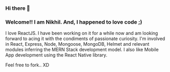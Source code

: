 ### Hi there 👋

### Welcome!! I am Nikhil. And, I happened to love code ;)

I love ReactJS. I have been working on it for a while now and am looking forward to acing it with the condiments of passionate curiosity.
I'm involved in React, Express, Node, Mongoose, MongoDB, Helmet and relevant modules inferring the MERN Stack development model.
I also like Mobile App development using the React Native library.

Feel free to fork.. XD

<!--
**theNikhilMannem/theNikhilMannem** is a ✨ _special_ ✨ repository because its `README.md` (this file) appears on your GitHub profile.

Here are some ideas to get you started:

- 🔭 I’m currently working on ...
- 🌱 I’m currently learning ...
- 👯 I’m looking to collaborate on ...
- 🤔 I’m looking for help with ...
- 💬 Ask me about ...
- 📫 How to reach me: ...
- 😄 Pronouns: ...
- ⚡ Fun fact: ...
-->
